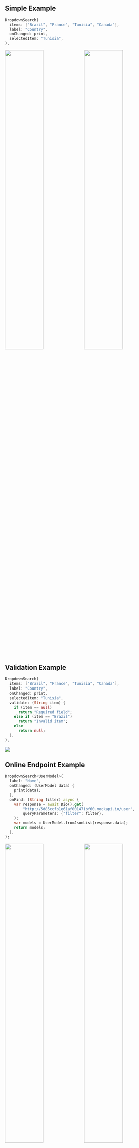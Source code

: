 ## Simple Example
```dart
DropdownSearch(
  items: ["Brazil", "France", "Tunisia", "Canada"],
  label: "Country",
  onChanged: print,
  selectedItem: "Tunisia",
),
```

<img src="https://github.com/salim-lachdhaf/searchable_dropdown/blob/master/screenshots/GIF_Simple.gif?raw=true" width="49.5%"/> <img src="https://github.com/salim-lachdhaf/searchable_dropdown/blob/master/screenshots/Screenshot_1.png?raw=true" width="49.5%"/>

## Validation Example
```dart
DropdownSearch(
  items: ["Brazil", "France", "Tunisia", "Canada"],
  label: "Country",
  onChanged: print,
  selectedItem: "Tunisia",
  validate: (String item) {
    if (item == null)
      return "Required field";
    else if (item == "Brazil")
      return "Invalid item";
    else
      return null;
  },
),
```
![](https://github.com/salim-lachdhaf/searchable_dropdown/blob/master/screenshots/Screenshot_5.png?raw=true)

## Online Endpoint Example
```dart
DropdownSearch<UserModel>(
  label: "Name",
  onChanged: (UserModel data) {
    print(data);
  },
  onFind: (String filter) async {
    var response = await Dio().get(
        "http://5d85ccfb1e61af001471bf60.mockapi.io/user",
        queryParameters: {"filter": filter},
    );
    var models = UserModel.fromJsonList(response.data);
    return models;
  },
);
```
<img src="https://github.com/salim-lachdhaf/searchable_dropdown/blob/master/screenshots/GIF_Endpoint.gif?raw=true" width="49.5%"/> <img src="https://github.com/salim-lachdhaf/searchable_dropdown/blob/master/screenshots/Screenshot_2.png?raw=true" width="49.5%"/>

## Custom Layout Endpoint Example
```dart
DropdownSearch<UserModel>(
  label: "Personagem",
  onFind: (String filter) async {
    var response = await Dio().get(
        "http://5d85ccfb1e61af001471bf60.mockapi.io/user",
        queryParameters: {"filter": filter},
    );
    var models = UserModel.fromJsonList(response.data);
    return models;
  },
  onChanged: (UserModel data) {
    print(data);
  },
  dropdownBuilder: (BuildContext context, UserModel item) {
    return Container(
      decoration: BoxDecoration(
        border: Border.all(color: Theme.of(context).dividerColor),
        borderRadius: BorderRadius.circular(5),
        color: Colors.white,
      ),
      child: (item?.avatar == null)
          ? ListTile(
              leading: CircleAvatar(),
              title: Text("No item selected"),
            )
          : ListTile(
              leading: CircleAvatar(
                backgroundImage: NetworkImage(item.avatar),
              ),
              title: Text(item.name),
              subtitle: Text(item.createdAt.toString()),
            ),
    );
  },
  dropdownItemBuilder:  (BuildContext context, UserModel item, bool isSelected) {
    return Container(
      decoration: !isSelected
          ? null
          : BoxDecoration(
              border: Border.all(color: Theme.of(context).primaryColor),
              borderRadius: BorderRadius.circular(5),
              color: Colors.white,
            ),
      child: ListTile(
        selected: isSelected,
        title: Text(item.name),
        subtitle: Text(item.createdAt.toString()),
        leading: CircleAvatar(
          backgroundImage: NetworkImage(item.avatar),
        ),
      ),
    );
  },
);
```
<img src="https://github.com/salim-lachdhaf/searchable_dropdown/blob/master/screenshots/GIF_Custom_Layout.gif?raw=true" width="49.5%"/> <img src="https://github.com/salim-lachdhaf/searchable_dropdown/blob/master/screenshots/Screenshot_3.png?raw=true" width="49.5%"/>

## Getting Started

This project is a starting point for a Flutter application.

A few resources to get you started if this is your first Flutter project:

- [Lab: Write your first Flutter app](https://flutter.dev/docs/get-started/codelab)
- [Cookbook: Useful Flutter samples](https://flutter.dev/docs/cookbook)

For help getting started with Flutter, view our
[online documentation](https://flutter.dev/docs), which offers tutorials,
samples, guidance on mobile development, and a full API reference.
